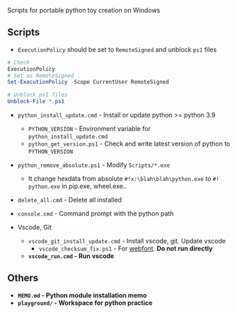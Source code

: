 Scripts for portable python toy creation on Windows


## Scripts

* `ExecutionPolicy` should be set to `RemoteSigned` and unblock `ps1` files
```powershell
# Check
ExecutionPolicy
# Set as RemoteSigned
Set-ExecutionPolicy -Scope CurrentUser RemoteSigned

# Unblock ps1 files
Unblock-File *.ps1
```

* `python_install_update.cmd` - Install or update python >= python 3.9
    * `PYTHON_VERSION` - Environment variable for `python_install_update.cmd`
    * `python_get_version.ps1` - Check and write latest version of python to `PYTHON_VERSION`
* `python_remove_absolute.ps1` - Modify `Scripts/*.exe`
    * It change hexdata from absolute `#!x:\blah\blah\python.exe` to `#!  python.exe` in pip.exe, wheel.exe..

* `delete_all.cmd` - Delete all installed
* `console.cmd` - Command prompt with the python path

* Vscode, Git
    * `vscode_git_install_update.cmd` - Install vscode, git. Update vscode
        * `vscode_checksum_fix.ps1` - For [webfont](https://github.com/Joungkyun/font-d2coding-ligature). <b>Do not run directly<b>
    * `vscode_run.cmd` - Run vscode


## Others

* `MEMO.md` - Python module installation memo
* `playground/` - Workspace for python practice
